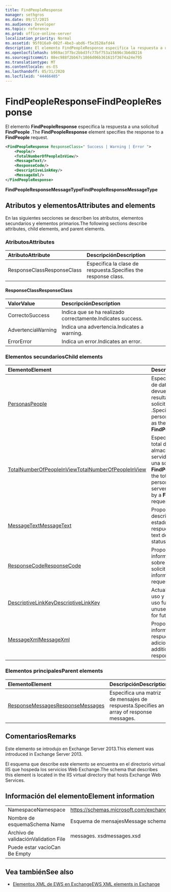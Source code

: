 ```yaml
---
title: FindPeopleResponse
manager: sethgros
ms.date: 09/17/2015
ms.audience: Developer
ms.topic: reference
ms.prod: office-online-server
localization_priority: Normal
ms.assetid: 95f016a9-002f-4be3-abd6-f5e3528afd44
description: El elemento FindPeopleResponse especifica la respuesta a una solicitud FindPeople.
ms.openlocfilehash: b969ac3f7bc2bbd3fc77bf753a15696c3b6d8216
ms.sourcegitcommit: 88ec988f2bb67c1866d06b361615f3674a24e795
ms.translationtype: MT
ms.contentlocale: es-ES
ms.lasthandoff: 05/31/2020
ms.locfileid: "44466405"
---
```

# <a name="findpeopleresponse"></a><span data-ttu-id="fbbe3-103">FindPeopleResponse</span><span class="sxs-lookup"><span data-stu-id="fbbe3-103">FindPeopleResponse</span></span>

<span data-ttu-id="fbbe3-104">El elemento **FindPeopleResponse** especifica la respuesta a una solicitud **FindPeople** .</span><span class="sxs-lookup"><span data-stu-id="fbbe3-104">The **FindPeopleResponse** element specifies the response to a **FindPeople** request.</span></span> 
  
```XML
<FindPeopleResponse ResponseClass=" Success | Warning | Error ">
    <People/>
    <TotalNumberOfPeopleInView/>
    <MessageText/>
    <ResponseCode/>
    <DescriptiveLinkKey/>
    <MessageXml/>
</FindPeopleResponse>
```

 <span data-ttu-id="fbbe3-105">**FindPeopleResponseMessageType**</span><span class="sxs-lookup"><span data-stu-id="fbbe3-105">**FindPeopleResponseMessageType**</span></span>
## <a name="attributes-and-elements"></a><span data-ttu-id="fbbe3-106">Atributos y elementos</span><span class="sxs-lookup"><span data-stu-id="fbbe3-106">Attributes and elements</span></span>

<span data-ttu-id="fbbe3-107">En las siguientes secciones se describen los atributos, elementos secundarios y elementos primarios.</span><span class="sxs-lookup"><span data-stu-id="fbbe3-107">The following sections describe attributes, child elements, and parent elements.</span></span>
  
### <a name="attributes"></a><span data-ttu-id="fbbe3-108">Atributos</span><span class="sxs-lookup"><span data-stu-id="fbbe3-108">Attributes</span></span>

|<span data-ttu-id="fbbe3-109">**Atributo**</span><span class="sxs-lookup"><span data-stu-id="fbbe3-109">**Attribute**</span></span>|<span data-ttu-id="fbbe3-110">**Descripción**</span><span class="sxs-lookup"><span data-stu-id="fbbe3-110">**Description**</span></span>|
|:-----|:-----|
|<span data-ttu-id="fbbe3-111">ResponseClass</span><span class="sxs-lookup"><span data-stu-id="fbbe3-111">ResponseClass</span></span>  <br/> |<span data-ttu-id="fbbe3-112">Especifica la clase de respuesta.</span><span class="sxs-lookup"><span data-stu-id="fbbe3-112">Specifies the response class.</span></span>  <br/> |
   
#### <a name="responseclass"></a><span data-ttu-id="fbbe3-113">ResponseClass</span><span class="sxs-lookup"><span data-stu-id="fbbe3-113">ResponseClass</span></span>

|<span data-ttu-id="fbbe3-114">**Valor**</span><span class="sxs-lookup"><span data-stu-id="fbbe3-114">**Value**</span></span>|<span data-ttu-id="fbbe3-115">**Descripción**</span><span class="sxs-lookup"><span data-stu-id="fbbe3-115">**Description**</span></span>|
|:-----|:-----|
|<span data-ttu-id="fbbe3-116">Correcto</span><span class="sxs-lookup"><span data-stu-id="fbbe3-116">Success</span></span>  <br/> |<span data-ttu-id="fbbe3-117">Indica que se ha realizado correctamente.</span><span class="sxs-lookup"><span data-stu-id="fbbe3-117">Indicates success.</span></span>  <br/> |
|<span data-ttu-id="fbbe3-118">Advertencia</span><span class="sxs-lookup"><span data-stu-id="fbbe3-118">Warning</span></span>  <br/> |<span data-ttu-id="fbbe3-119">Indica una advertencia.</span><span class="sxs-lookup"><span data-stu-id="fbbe3-119">Indicates a warning.</span></span>  <br/> |
|<span data-ttu-id="fbbe3-120">Error</span><span class="sxs-lookup"><span data-stu-id="fbbe3-120">Error</span></span>  <br/> |<span data-ttu-id="fbbe3-121">Indica un error.</span><span class="sxs-lookup"><span data-stu-id="fbbe3-121">Indicates an error.</span></span>  <br/> |
   
### <a name="child-elements"></a><span data-ttu-id="fbbe3-122">Elementos secundarios</span><span class="sxs-lookup"><span data-stu-id="fbbe3-122">Child elements</span></span>

|<span data-ttu-id="fbbe3-123">**Elemento**</span><span class="sxs-lookup"><span data-stu-id="fbbe3-123">**Element**</span></span>|<span data-ttu-id="fbbe3-124">**Descripción**</span><span class="sxs-lookup"><span data-stu-id="fbbe3-124">**Description**</span></span>|
|:-----|:-----|
|[<span data-ttu-id="fbbe3-125">Personas</span><span class="sxs-lookup"><span data-stu-id="fbbe3-125">People</span></span>](people.md) <br/> |<span data-ttu-id="fbbe3-126">Especifica una matriz de datos de rol devueltos como resultado de una solicitud **FindPeople** .</span><span class="sxs-lookup"><span data-stu-id="fbbe3-126">Specifies an array of persona data returned as the result of a **FindPeople** request.</span></span>  <br/> |
|[<span data-ttu-id="fbbe3-127">TotalNumberOfPeopleInView</span><span class="sxs-lookup"><span data-stu-id="fbbe3-127">TotalNumberOfPeopleInView</span></span>](totalnumberofpeopleinview.md) <br/> |<span data-ttu-id="fbbe3-128">Especifica el número total de roles almacenados en un servidor devueltos por una solicitud **FindPeople** .</span><span class="sxs-lookup"><span data-stu-id="fbbe3-128">Specifies the total number of personas stored on a server that are returned by a **FindPeople** request.</span></span>  <br/> |
|[<span data-ttu-id="fbbe3-129">MessageText</span><span class="sxs-lookup"><span data-stu-id="fbbe3-129">MessageText</span></span>](messagetext.md) <br/> |<span data-ttu-id="fbbe3-130">Proporciona una descripción de texto del estado de la respuesta.</span><span class="sxs-lookup"><span data-stu-id="fbbe3-130">Provides a text description of the status of the response.</span></span>  <br/> |
|[<span data-ttu-id="fbbe3-131">ResponseCode</span><span class="sxs-lookup"><span data-stu-id="fbbe3-131">ResponseCode</span></span>](responsecode.md) <br/> |<span data-ttu-id="fbbe3-132">Proporciona información de estado sobre la solicitud.</span><span class="sxs-lookup"><span data-stu-id="fbbe3-132">Provides status information about the request.</span></span>  <br/> |
|[<span data-ttu-id="fbbe3-133">DescriptiveLinkKey</span><span class="sxs-lookup"><span data-stu-id="fbbe3-133">DescriptiveLinkKey</span></span>](descriptivelinkkey.md) <br/> |<span data-ttu-id="fbbe3-134">Actualmente no está en uso y reservado para uso futuro.</span><span class="sxs-lookup"><span data-stu-id="fbbe3-134">Currently unused and reserved for future use.</span></span>  <br/> |
|[<span data-ttu-id="fbbe3-135">MessageXml</span><span class="sxs-lookup"><span data-stu-id="fbbe3-135">MessageXml</span></span>](messagexml.md) <br/> |<span data-ttu-id="fbbe3-136">Proporciona información de respuesta de error adicional.</span><span class="sxs-lookup"><span data-stu-id="fbbe3-136">Provides additional error response information.</span></span>  <br/> |
   
### <a name="parent-elements"></a><span data-ttu-id="fbbe3-137">Elementos principales</span><span class="sxs-lookup"><span data-stu-id="fbbe3-137">Parent elements</span></span>

|<span data-ttu-id="fbbe3-138">**Elemento**</span><span class="sxs-lookup"><span data-stu-id="fbbe3-138">**Element**</span></span>|<span data-ttu-id="fbbe3-139">**Descripción**</span><span class="sxs-lookup"><span data-stu-id="fbbe3-139">**Description**</span></span>|
|:-----|:-----|
|[<span data-ttu-id="fbbe3-140">ResponseMessages</span><span class="sxs-lookup"><span data-stu-id="fbbe3-140">ResponseMessages</span></span>](responsemessages.md) <br/> |<span data-ttu-id="fbbe3-141">Especifica una matriz de mensajes de respuesta.</span><span class="sxs-lookup"><span data-stu-id="fbbe3-141">Specifies an array of response messages.</span></span>  <br/> |
   
## <a name="remarks"></a><span data-ttu-id="fbbe3-142">Comentarios</span><span class="sxs-lookup"><span data-stu-id="fbbe3-142">Remarks</span></span>

<span data-ttu-id="fbbe3-143">Este elemento se introdujo en Exchange Server 2013.</span><span class="sxs-lookup"><span data-stu-id="fbbe3-143">This element was introduced in Exchange Server 2013.</span></span>
  
<span data-ttu-id="fbbe3-144">El esquema que describe este elemento se encuentra en el directorio virtual IIS que hospeda los servicios Web Exchange.</span><span class="sxs-lookup"><span data-stu-id="fbbe3-144">The schema that describes this element is located in the IIS virtual directory that hosts Exchange Web Services.</span></span>
  
## <a name="element-information"></a><span data-ttu-id="fbbe3-145">Información del elemento</span><span class="sxs-lookup"><span data-stu-id="fbbe3-145">Element information</span></span>

|||
|:-----|:-----|
|<span data-ttu-id="fbbe3-146">Namespace</span><span class="sxs-lookup"><span data-stu-id="fbbe3-146">Namespace</span></span>  <br/> |https://schemas.microsoft.com/exchange/services/2006/messages  <br/> |
|<span data-ttu-id="fbbe3-147">Nombre de esquema</span><span class="sxs-lookup"><span data-stu-id="fbbe3-147">Schema Name</span></span>  <br/> |<span data-ttu-id="fbbe3-148">Esquema de mensajes</span><span class="sxs-lookup"><span data-stu-id="fbbe3-148">Message schema</span></span>  <br/> |
|<span data-ttu-id="fbbe3-149">Archivo de validación</span><span class="sxs-lookup"><span data-stu-id="fbbe3-149">Validation File</span></span>  <br/> |<span data-ttu-id="fbbe3-150">messages. xsd</span><span class="sxs-lookup"><span data-stu-id="fbbe3-150">messages.xsd</span></span>  <br/> |
|<span data-ttu-id="fbbe3-151">Puede estar vacío</span><span class="sxs-lookup"><span data-stu-id="fbbe3-151">Can Be Empty</span></span>  <br/> ||
   
## <a name="see-also"></a><span data-ttu-id="fbbe3-152">Vea también</span><span class="sxs-lookup"><span data-stu-id="fbbe3-152">See also</span></span>



- [<span data-ttu-id="fbbe3-153">Elementos XML de EWS en Exchange</span><span class="sxs-lookup"><span data-stu-id="fbbe3-153">EWS XML elements in Exchange</span></span>](ews-xml-elements-in-exchange.md)

